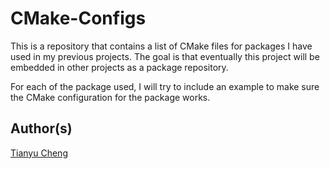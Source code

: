 CMake-Configs
=============

This is a repository that contains a list of CMake files for packages
I have used in my previous projects. The goal is that eventually this
project will be embedded in other projects as a package repository.

For each of the package used, I will try to include an example to make
sure the CMake configuration for the package works.

Author(s)
---------
[Tianyu Cheng](tianyu.cheng@utexas.edu)
